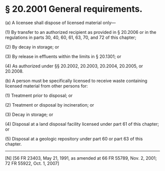 # § 20.2001   General requirements.

(a) A licensee shall dispose of licensed material only—


(1) By transfer to an authorized recipient as provided in § 20.2006 or in the regulations in parts 30, 40, 60, 61, 63, 70, and 72 of this chapter;


(2) By decay in storage; or


(3) By release in effluents within the limits in § 20.1301; or


(4) As authorized under §§ 20.2002, 20.2003, 20.2004, 20.2005, or 20.2008.


(b) A person must be specifically licensed to receive waste containing licensed material from other persons for:


(1) Treatment prior to disposal; or


(2) Treatment or disposal by incineration; or


(3) Decay in storage; or


(4) Disposal at a land disposal facility licensed under part 61 of this chapter; or


(5) Disposal at a geologic repository under part 60 or part 63 of this chapter.



---

[N] [56 FR 23403, May 21, 1991, as amended at 66 FR 55789, Nov. 2, 2001; 72 FR 55922, Oct. 1, 2007]




